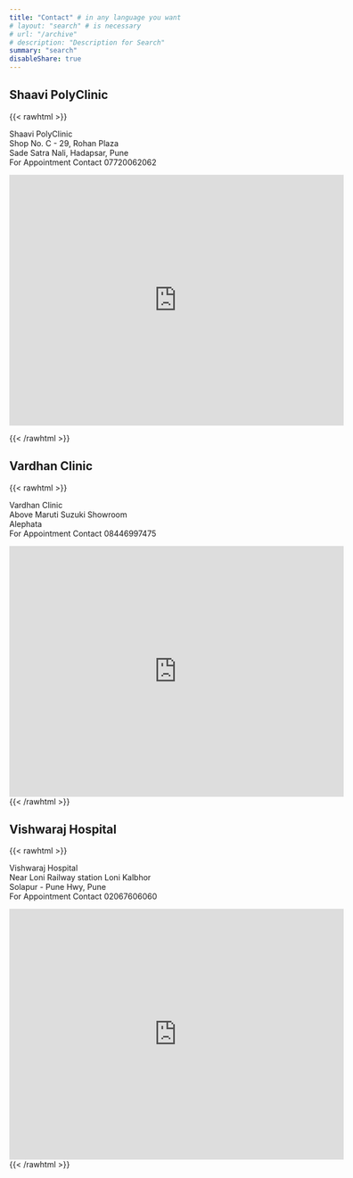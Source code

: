 ```yaml
---
title: "Contact" # in any language you want
# layout: "search" # is necessary
# url: "/archive"
# description: "Description for Search"
summary: "search"
disableShare: true
---
```


## Shaavi PolyClinic

{{< rawhtml >}}

<p> 
Shaavi PolyClinic <br>
Shop No. C - 29, Rohan Plaza <br>
Sade Satra Nali, Hadapsar, Pune <br>
For Appointment Contact 07720062062
</p>
    <iframe src="https://www.google.com/maps/embed?pb=!1m18!1m12!1m3!1d3783.413144985701!2d73.93799537479104!3d18.510223182581356!2m3!1f0!2f0!3f0!3m2!1i1024!2i768!4f13.1!3m3!1m2!1s0x3bc2c21ec28e7df5%3A0xdf68aed98ae7a492!2sShaAvi%20Polyclinic%20and%20Pathology%20-%20(Doctor%20%7C%20Pathology%20%7C%20Diagnostic%20in%20Hadapsar)!5e0!3m2!1sen!2sin!4v1703692559881!5m2!1sen!2sin" width="600" height="450" style="border:0;" allowfullscreen="" loading="lazy" referrerpolicy="no-referrer-when-downgrade"></iframe>

{{< /rawhtml >}}

## Vardhan Clinic

{{< rawhtml >}}

<p> 
Vardhan Clinic <br>
Above Maruti Suzuki Showroom <br>
Alephata <br>
For Appointment Contact 08446997475
</p>
<iframe src="https://www.google.com/maps/embed?pb=!1m18!1m12!1m3!1d15073.006313466436!2d74.0725207871582!3d19.184211099999995!2m3!1f0!2f0!3f0!3m2!1i1024!2i768!4f13.1!3m3!1m2!1s0x3bdd23c37a42773d%3A0x215b72b1101d3981!2sMaruti%20Suzuki%20Arena%20(The%20Kothari%20Wheels%2C%20Alephata%2C%20kalyan%20Road)!5e0!3m2!1sen!2sin!4v1703692700039!5m2!1sen!2sin" width="600" height="450" style="border:0;" allowfullscreen="" loading="lazy" referrerpolicy="no-referrer-when-downgrade"></iframe>
{{< /rawhtml >}}

## Vishwaraj Hospital

{{< rawhtml >}}

<p> 
Vishwaraj Hospital <br>
Near Loni Railway station Loni Kalbhor <br>
Solapur - Pune Hwy, Pune <br>
For Appointment Contact 02067606060
</p>

<iframe src="https://www.google.com/maps/embed?pb=!1m18!1m12!1m3!1d3783.867620278791!2d74.01990577479052!3d18.489654582597872!2m3!1f0!2f0!3f0!3m2!1i1024!2i768!4f13.1!3m3!1m2!1s0x3bc2e962952e9f33%3A0x981154a5a58c7c16!2sVishwaRaj%20Hospital!5e0!3m2!1sen!2sin!4v1703692752628!5m2!1sen!2sin" width="600" height="450" style="border:0;" allowfullscreen="" loading="lazy" referrerpolicy="no-referrer-when-downgrade"></iframe>
{{< /rawhtml >}}

